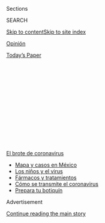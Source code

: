 <div id="app">

<div>

<div>

<div>

<div class="NYTAppHideMasthead css-1q2w90k e1suatyy0">

<div class="section css-ui9rw0 e1suatyy2">

<div class="css-eph4ug er09x8g0">

<div class="css-6n7j50">

</div>

<span class="css-1dv1kvn">Sections</span>

<div class="css-10488qs">

<span class="css-1dv1kvn">SEARCH</span>

</div>

[Skip to content](#site-content)[Skip to site index](#site-index)

</div>

<div id="masthead-section-label" class="css-1wr3we4 eaxe0e00">

[Opinión](https://www.nytimes.com/es/section/opinion)

</div>

<div class="css-10698na e1huz5gh0">

</div>

</div>

<div id="masthead-bar-one" class="section hasLinks css-15hmgas e1csuq9d3">

<div class="css-uqyvli e1csuq9d0">

</div>

<div class="css-1uqjmks e1csuq9d1">

</div>

<div class="css-9e9ivx">

[](https://myaccount.nytimes.com/auth/login?response_type=cookie&client_id=vi)

</div>

<div class="css-1bvtpon e1csuq9d2">

[Today’s Paper](https://www.nytimes.com/section/todayspaper)

</div>

</div>

</div>

</div>

<div data-aria-hidden="false">

<div id="site-content" role="main">

<div>

<div class="css-1aor85t" style="opacity:0.000000001;z-index:-1;visibility:hidden">

<div class="css-1hqnpie">

<div class="css-epjblv">

<span class="css-17xtcya">[Opinión](/es/section/opinion)</span><span class="css-x15j1o">|</span><span class="css-fwqvlz">Sí,
el coronavirus está en el aire</span>

</div>

<div class="css-k008qs">

<div class="css-1iwv8en">

<span class="css-18z7m18"></span>

<div>

</div>

</div>

<span class="css-1n6z4y">https://nyti.ms/3gxJi7r</span>

<div class="css-1705lsu">

<div class="css-4xjgmj">

<div class="css-4skfbu" role="toolbar" data-aria-label="Social Media Share buttons, Save button, and Comments Panel with current comment count" data-testid="share-tools">

  - 
  - 
  - 
  - 
    
    <div class="css-6n7j50">
    
    </div>

  - 

</div>

</div>

</div>

</div>

</div>

</div>

<div id="NYT_TOP_BANNER_REGION" class="css-13pd83m">

<div>

<div id="styln-prism-menu-1594831588949" class="section interactive-content interactive-size-medium css-1edisqu">

<div class="css-17ih8de interactive-body">

<div id="scroll-container" class="css-1gj85ro">

[<span class="styln-title-wrap"><span class="css-1pje3qr">El brote
de</span><span class="css-1pje3qr">
coronavirus</span></span>](https://www.nytimes.com/es/spotlight/coronavirus?action=click&pgtype=Article&state=default&region=TOP_BANNER&context=storylines_menu)

  - [Mapa y casos en
    México](https://www.nytimes.com/es/interactive/2020/espanol/america-latina/coronavirus-en-mexico.html?action=click&pgtype=Article&state=default&region=TOP_BANNER&context=storylines_menu)
  - [Los niños y el
    virus](https://www.nytimes.com/es/2020/07/31/espanol/ciencia-y-tecnologia/ninos-contagio-coronavirus.html?action=click&pgtype=Article&state=default&region=TOP_BANNER&context=storylines_menu)
  - [Fármacos y
    tratamientos](https://www.nytimes.com/es/interactive/2020/science/coronavirus-tratamientos-curas.html?action=click&pgtype=Article&state=default&region=TOP_BANNER&context=storylines_menu)
  - [Cómo se transmite el
    coronavirus](https://www.nytimes.com/es/2020/07/06/espanol/ciencia-y-tecnologia/coronavirus-transmision-aire.html?action=click&pgtype=Article&state=default&region=TOP_BANNER&context=storylines_menu)
  - [Prepara tu
    botiquín](https://www.nytimes.com/es/2020/07/14/espanol/estilos-de-vida/botiquin-medicina-coronavirus.html?action=click&pgtype=Article&state=default&region=TOP_BANNER&context=storylines_menu)

</div>

</div>

</div>

</div>

</div>

<div id="top-wrapper" class="css-1sy8kpn">

<div id="top-slug" class="css-l9onyx">

Advertisement

</div>

[Continue reading the main story](#after-top)

<div class="ad top-wrapper" style="text-align:center;height:100%;display:block;min-height:250px">

<div id="top" class="place-ad" data-position="top" data-size-key="top">

</div>

</div>

<div id="after-top">

</div>

</div>

<div>

<div class="css-v5btjw etb61u70">

<div class="css-v05ibm etb61u71">

[Opinión](/es/section/opinion)

</div>

</div>

<div id="sponsor-wrapper" class="css-1hyfx7x">

<div id="sponsor-slug" class="css-19vbshk">

Supported by

</div>

[Continue reading the main story](#after-sponsor)

<div id="sponsor" class="ad sponsor-wrapper" style="text-align:center;height:100%;display:block">

</div>

<div id="after-sponsor">

</div>

</div>

<div class="css-186x18t">

Comentario

</div>

<div class="css-1vkm6nb ehdk2mb0">

# Sí, el coronavirus está en el aire

</div>

La transmisión por aerosoles es importante, y quizá sea mucho más
relevante de lo que hemos podido comprobar hasta ahora.

<div class="css-79elbk" data-testid="photoviewer-wrapper">

<div class="css-z3e15g" data-testid="photoviewer-wrapper-hidden">

</div>

<div class="css-1a48zt4 ehw59r15" data-testid="photoviewer-children">

![<span class="css-16f3y1r e13ogyst0" data-aria-hidden="true">Un
estornudo. Y lo que se propaga. ¿Cuánto circula el nuevo coronavirus en
los pequeños aerosoles transportados por el aire que arrojamos
simplemente al
respirar?</span><span class="css-cnj6d5 e1z0qqy90" itemprop="copyrightHolder"><span class="css-1ly73wi e1tej78p0">Credit...</span><span><span>Bettmann
vía Getty Images
Plus</span></span></span>](https://static01.nyt.com/images/2020/07/30/opinion/01Marr-ES-1/30Marr-articleLarge.jpg?quality=75&auto=webp&disable=upscale)

</div>

</div>

<div class="css-18e8msd">

<div class="css-vp77d3 epjyd6m0">

<div class="css-1baulvz">

Por <span class="css-1baulvz last-byline" itemprop="name">Linsey C.
Marr</span>

<div class="css-8atqhb">

Es profesora de ingeniería.

</div>

</div>

</div>

  - 1 de agosto de 2020

  - 
    
    <div class="css-4xjgmj">
    
    <div class="css-d8bdto" role="toolbar" data-aria-label="Social Media Share buttons, Save button, and Comments Panel with current comment count" data-testid="share-tools">
    
      - 
      - 
      - 
      - 
        
        <div class="css-6n7j50">
        
        </div>
    
      - 
    
    </div>
    
    </div>

</div>

<div class="css-mdjrty">

[Read in
English](https://www.nytimes.com/2020/07/30/opinion/coronavirus-aerosols.html "Read in English")[Ler
em
português](https://www.nytimes.com/pt/2020/08/05/opinion/international-world/coronavirus-esta-no-ar.html "Read in Portuguese")

</div>

</div>

<div class="section meteredContent css-1r7ky0e" name="articleBody" itemprop="articleBody">

<div class="css-1fanzo5 StoryBodyCompanionColumn">

<div class="css-53u6y8">

[Regístrate para recibir nuestro
boletín](https://www.nytimes.com/newsletters/el-times) con lo mejor de
The New York Times.

-----

Por fin. La Organización Mundial de la Salud (OMS) ha reconocido
formalmente que el SARS-CoV-2, el virus que causa la COVID-19, [se
transmite por el
aire](https://www.nytimes.com/2020/07/09/health/virus-aerosols-who.html)
y que puede transportarse [en partículas minúsculas de
aerosol](https://www.nature.com/articles/d41586-020-02058-1).

Cuando tosemos y estornudamos, hablamos o tan solo respiramos,
[expulsamos al aire de manera
natural](https://www.sciencedirect.com/science/article/pii/S0021850211001200)
gotículas (pequeñas partículas de fluido) y aerosoles (partículas más
pequeñas de fluido). Sin embargo, hasta principios de este mes, la OMS
—al igual que los Centros para el Control y la Prevención de
Enfermedades de Estados Unidos o la agencia Public Health England—
[había](https://www.who.int/news-room/commentaries/detail/modes-of-transmission-of-virus-causing-covid-19-implications-for-ipc-precaution-recommendations)
[advertido
principalmente](https://www.who.int/news-room/commentaries/detail/modes-of-transmission-of-virus-causing-covid-19-implications-for-ipc-precaution-recommendations)
sobre la transmisión del nuevo coronavirus mediante el contacto directo
y las gotículas liberadas a una corta distancia.

La organización solo había advertido sobre los aerosoles en
circunstancias extraordinarias, como después de la intubación y otros
[procedimientos
médicos](https://www.who.int/publications/i/item/WHO-2019-nCoV-IPC-2020.4)
relacionados con pacientes infectados en hospitales.

Después de [varios meses de insistencia por parte de los
científicos](https://www.nature.com/articles/d41586-020-00974-w#ref-CR5),
el 9 de julio, la OMS cambió su postura, pasó de la negación a [una
aceptación parcial y
reticente](https://www.who.int/news-room/commentaries/detail/transmission-of-sars-cov-2-implications-for-infection-prevention-precautions):
“Se requieren más estudios para determinar si es posible detectar el
SARS-CoV-2 viable en muestras de aire tomadas de ambientes donde no se
realicen procedimientos que generen microgotas de aerosol y cómo
influyen los aerosoles en la transmisión”.

</div>

</div>

<div class="css-1fanzo5 StoryBodyCompanionColumn">

<div class="css-53u6y8">

Soy una ingeniera civil y ambiental que estudia cómo los virus y las
bacterias se propagan por el aire, también soy [una de los 239
científicos](https://www.nytimes.com/es/2020/07/06/espanol/ciencia-y-tecnologia/coronavirus-transmision-aire.html)
que firmaron [una carta
abierta](https://academic.oup.com/cid/article/doi/10.1093/cid/ciaa939/5867798)
a finales de junio para presionar a la OMS a tomar más en serio el
riesgo de la transmisión aérea.

Un mes después, considero que la transmisión del SARS-CoV-2 por medio de
aerosoles es mucho más importante de lo que se ha reconocido
oficialmente hasta la fecha.

En un [estudio
arbitrado](https://www.nature.com/articles/s41598-020-69286-3) publicado
en la revista Nature el 29 de julio, investigadores del Centro Médico de
la Universidad de Nebraska hallaron que las microgotas de aerosol
tomadas de habitaciones de hospital de pacientes con la COVID-19
contenían el coronavirus.

Esto confirma los resultados de [un
estudio](https://www.medrxiv.org/content/10.1101/2020.05.31.20115154v1)
(no arbitrado) de finales de mayo en el que se descubrió que los
pacientes con la COVID-19 liberaban el SARS-CoV-2 al simplemente
exhalar, sin toser o siquiera hablar. Los autores de ese estudio dijeron
que este hallazgo implicaba que la transmisión aérea “influye de manera
significativa” en la propagación del virus.

Aceptar estas conclusiones no cambiaría en mucho las recomendaciones
actuales en cuanto a las prácticas más adecuadas. La mejor protección
contra el SARS-CoV-2, ya sea que esté presente primordialmente en
gotículas o en aerosoles, en esencia es la misma: mantener la distancia
y usar cubrebocas.

</div>

</div>

<div class="css-1fanzo5 StoryBodyCompanionColumn">

<div class="css-53u6y8">

Los hallazgos recientes son más bien un recordatorio importante de que
también debemos estar atentos a abrir las ventanas y mejorar la
circulación del aire en interiores. Además, contribuyen a la evidencia
de que la calidad de los cubrebocas y la manera en que se ajustan al
rostro también son factores importantes.

Una “gotícula”, según la definición de la OMS, es [una partícula de más
de 5
micrómetros](https://www.who.int/news-room/commentaries/detail/modes-of-transmission-of-virus-causing-covid-19-implications-for-ipc-precaution-recommendations)
que no viaja a una distancia mayor a un metro.

En realidad, no hay un límite claro ni significativo —ya sean de 5
micrómetros o de cualquier tamaño— entre las gotículas y los aerosoles:
todas son gotitas minúsculas de líquido y su tamaño varía en un rango
que va de lo muy pequeño a lo microscópico.

(Estoy colaborando con historiadores médicos para identificar los
fundamentos científicos de la definición que proporciona la OMS y, hasta
el momento, no hemos encontrado una explicación razonable).

Es cierto que las gotículas tienden a volar por el aire como balas de
cañón miniatura y caen al suelo con mucha velocidad, mientras que los
aerosoles pueden quedarse suspendidos durante muchas horas.

Sin embargo, la física también plantea que una gotícula de 5 micrómetros
tarda aproximadamente media hora en caer al suelo desde la boca de un
adulto de estatura promedio y, en ese tiempo, la gotícula puede viajar
muchos metros en una corriente de aire. Las gotículas que se expulsan
con la tos o los estornudos también [viajan distancias mucho mayores a
un
metro](https://academic.oup.com/jid/advance-article/doi/10.1093/infdis/jiaa189/5820886).

Esta es otra idea equivocada: en la medida (limitada) en la que se había
reconocido la importancia de los aerosoles hasta ahora, solían
mencionarse como algo que estaba suspendido en el aire y que se iba con
el viento: una amenaza lejana.

</div>

</div>

<div class="css-1fanzo5 StoryBodyCompanionColumn">

<div class="css-53u6y8">

No obstante, antes de poder alejarse, los aerosoles deben viajar por el
aire que está cerca: esto quiere decir que también son un peligro a
corta distancia. E incluso lo son más porque, al igual que el humo de un
cigarrillo, los aerosoles se concentran más cerca de la persona
infectada (o el fumador) y se diluyen en el aire a medida que se alejan.

[Un estudio
arbitrado](https://www.sciencedirect.com/science/article/abs/pii/S0360132320302183?via%3Dihub)
realizado por científicos de la Universidad de Hong Kong y la
Universidad de Zhejiang, en Hangzhou, China, publicado en junio en la
revista Building and Environment llegó a la conclusión de que “cuanto
más pequeñas son las gotículas exhaladas, más importante es la ruta
aérea de corta distancia”.

¿Qué significa todo esto exactamente, en la práctica?

¿Puedes entrar a una habitación vacía y contraer el virus si una persona
infectada, que ya se fue, estuvo ahí antes que tú? Tal vez, pero solo es
probable si la habitación es pequeña y está mal ventilada.

¿El virus puede flotar en los edificios hacia arriba y hacia abajo por
los ductos de ventilación o las tuberías? Quizá, aunque eso no se ha
confirmado.

La investigación sugiere que lo más probable es que los aerosoles sean
relevantes en contextos sumamente mundanos.

Veamos [el caso de un restaurante en
Cantón](https://www.nytimes.com/2020/04/20/health/airflow-coronavirus-restaurants.html),
en el sur de China, a principios de este año, en el que un comensal
portador del SARS-CoV-2 en una mesa contagió a un total de nueve
personas sentadas en su mesa y en dos mesas más.

Yuguo Li, profesor de Ingeniería en la Universidad de Hong Kong, y sus
colegas [analizaron las grabaciones de
vigilancia](https://www.medrxiv.org/content/10.1101/2020.04.16.20067728v1)
del restaurante y en una prepublicación (no arbitrada) que dieron a
conocer en abril no encontraron pruebas de un contacto cercano entre los
comensales.

</div>

</div>

<div class="css-1fanzo5 StoryBodyCompanionColumn">

<div class="css-53u6y8">

La transmisión, en este caso, no se puede atribuir a las gotículas, al
menos no la que se dio entre las personas que estaban en mesas distintas
a la de la persona infectada: las gotículas habrían caído al suelo antes
de llegar a las otras mesas.

Sin embargo, las tres mesas estaban en una sección mal ventilada del
restaurante y una unidad de aire acondicionado hacía circular el aire
entre ellas. También cabe mencionar que no se contagió ningún miembro
del personal del restaurante y ninguno de los otros comensales,
incluidos los que estaban sentados en dos mesas justo afuera de la
corriente de aire acondicionado.

En un caso similar, se piensa que una sola persona contagió a 52 de las
otras 60 personas presentes en [un ensayo de
coro](https://www.nytimes.com/2020/05/12/health/coronavirus-choir.html)
en el condado de Skagit, Washington, en marzo.

Analicé ese evento, con la ayuda de varios colegas de distintas
universidades y en [una prepublicación (no arbitrada) divulgada en
junio](https://www.medrxiv.org/content/10.1101/2020.06.15.20132027v2)
llegamos a la conclusión de que los aerosoles probablemente fueron la
vía principal de transmisión.

Los presentes habían usado desinfectante para manos y habían evitado
darse abrazos y apretones de mano, lo cual limitó el potencial de
contagio por medio del contacto directo o las gotículas. Por otro lado,
la ventilación de la habitación era deficiente, el ensayo duró mucho
tiempo (2,5 horas) y es bien sabido que cantar produce microgotas de
aerosol y [facilita la propagación de enfermedades como la
tuberculosis](https://www.atsjournals.org/doi/abs/10.1164/arrd.1968.98.2.297).

¿Qué hay sobre el brote en el crucero de Diamond Princess que salió de
Japón a principios de este año? Unos 712 de los 3711 pasajeros se
contagiaron.

El profesor Li y otros también [investigaron ese
caso](https://www.medrxiv.org/content/10.1101/2020.04.09.20059113v1) y
en una prepublicación (no arbitrada) de abril concluyeron que no había
habido transmisión entre las habitaciones luego de que la gente se puso
en cuarentena: el sistema de aire acondicionado del barco no propagó el
virus a distancias más largas.

</div>

</div>

<div class="css-1fanzo5 StoryBodyCompanionColumn">

<div class="css-53u6y8">

Al parecer, la causa más probable de transmisión, según el estudio, fue
el contacto cercano con personas infectadas o con objetos contaminados
antes de que los pasajeros y los tripulantes se aislaran. (Los
investigadores no definieron con precisión a qué se referían con
“contacto” y tampoco esclarecieron si este incluía gotículas o
aerosoles de corto alcance).

Sin embargo, [otra prepublicación
reciente](https://www.medrxiv.org/content/10.1101/2020.07.13.20153049v1)
(no arbitrada) acerca del caso del Diamond Princess concluyó que “es muy
probable que la inhalación de aerosoles haya sido el factor predominante
de la transmisión de la COVID-19” entre los pasajeros de la embarcación.

Podría parecer lógico, o tener sentido intuitivo, deducir que las
gotículas más grandes contienen más virus que las microgotas más
pequeñas de aerosol, pero no es así.

[Un artículo publicado esta
semana](https://www.thelancet.com/journals/lanres/article/PIIS2213-2600\(20\)30323-4/fulltext)
en The Lancet Respiratory Medicine que analizó los aerosoles producidos
por la tos y las exhalaciones de pacientes con distintas infecciones
respiratorias reveló “un predominio de patógenos en partículas pequeñas”
(de menos de 5 micrómetros). “No hay evidencia”, concluyó el estudio,
“de que algunos patógenos solo se transporten en gotículas grandes”.

Una [prepublicación
reciente](https://www.medrxiv.org/content/10.1101/2020.07.13.20041632v2)
(no arbitrada) realizada por investigadores del Centro Médico de la
Universidad de Nebraska descubrió que las muestras de virus tomadas de
aerosoles emitidos por pacientes con COVID-19 eran contagiosas.

Algunos científicos [han
argumentado](https://jamanetwork.com/journals/jama/fullarticle/2768396)
que el mero hecho de que los aerosoles puedan contener el SARS-CoV-2 no
comprueba por sí mismo que estos puedan provocar una infección y que si
el SARS-CoV-2 se propagara principalmente por medio de aerosoles, habría
más evidencia de transmisiones a larga distancia.

Concuerdo con la idea de que la transmisión a larga distancia por medio
de aerosoles no es significativa, pero considero que, en conjunto,
muchas de las pruebas recabadas hasta la fecha sugieren que la
transmisión *a corta distancia* por medio de aerosoles es
significativa, quizá muy significativa, y sin duda más significativa que
el rocío directo de gotículas.

</div>

</div>

<div class="css-1fanzo5 StoryBodyCompanionColumn">

<div class="css-53u6y8">

Las implicaciones prácticas son simples:

  - **El distanciamiento social sí es muy importante**. Nos mantiene
    alejados de las zonas con mayor concentración de expulsiones
    respiratorias. Así que es importante mantener al menos 2 metros de
    distancia de otras personas, aunque entre más lejos estés, más
    seguro estarás.

  - **Usa cubrebocas.** Los cubrebocas ayudan a bloquear los aerosoles
    que libera el portador. [La evidencia
    científica](https://ucsf.app.box.com/s/blvolkp5z0mydzd82rjks4wyleagt036)
    también plantea que [los cubrebocas evitan que el portador inhale
    los
    aerosoles](https://www.nytimes.com/2020/07/27/health/coronavirus-mask-protection.html?campaign_id=154&emc=edit_cb_20200727&instance_id=20696&nl=coronavirus-briefing&regi_id=65413713&segment_id=34503&te=1&user_id=bd32fbf008e5183a7928ed61c60669f7)
    que le rodean.

Cuando hablamos de cubrebocas, el tamaño *sí* importa.

El estándar de oro es el respirador N95 o el KN95, que, si se ajusta
adecuadamente al rostro, puede filtrar las microgotas de aerosol y evita
que el portador las inhale al menos en un 95 por ciento.

La eficacia de las mascarillas quirúrgicas contra los aerosoles varía
mucho.

[Un estudio de 2013](https://pubmed.ncbi.nlm.nih.gov/23498357/) reveló
que las mascarillas quirúrgicas reducían la exposición a los virus
gripales entre un 10 y un 98 por ciento (dependiendo del diseño de la
mascarilla).

Un artículo reciente descubrió que las mascarillas quirúrgicas pueden
impedir por completo que los coronavirus estacionales [se expulsen al
aire](https://www.nature.com/articles/s41591-020-0843-2).

Según tengo entendido, aún no se ha realizado ningún estudio similar
para el SARS-CoV-2, pero estos hallazgos también podrían aplicarse a
este virus, ya que es parecido a los coronavirus estacionales, en
términos de tamaño y estructura.

Mi laboratorio ha estado haciendo pruebas con cubrebocas de tela en un
maniquí que succiona aire por la boca a un ritmo realista. Descubrimos
que incluso un pañuelo amarrado, sin apretar, sobre boca y nariz
bloqueaba el paso de la mitad o más de las microgotas de aerosol de más
de 2 micrómetros.

También descubrimos que para bloquear los aerosoles muy pequeños —de
menos de un micrómetro— es más efectivo usar una tela más suave (que es
más fácil de ajustar al rostro) que una tela más rígida (la cual ofrece
un mejor filtro, pero no suele ajustarse bien al rostro y deja huecos).

  - **Evita las multitudes.** Cuantas más personas haya a tu alrededor,
    más probable será que alguna esté infectada. Evita las multitudes
    sobre todo en lugares cerrados, donde pueden acumularse los
    aerosoles.

  - **La ventilación es relevante.** Abre ventanas y puertas. Ajusta el
    regulador de tu sistema de aire acondicionado y calefacción. Mejora
    los filtros de esos sistemas. Añade purificadores de aire portátiles
    o instala tecnología de lámparas germicidas de luz ultravioleta para
    eliminar o matar partículas de virus en el aire.

No está clara la medida en que este coronavirus se transmite a través de
los aerosoles en comparación con las gotículas o el contacto con
superficies contaminadas. Incluso [en el caso de la
influenza](https://journals.plos.org/plospathogens/article?id=10.1371/journal.ppat.1008704),
que se ha estudiado durante décadas, tampoco sabemos la respuesta a esa
pregunta todavía.

Sin embargo, esto es lo que sí sabemos hasta el momento: los aerosoles
son relevantes en la transmisión de la COVID-19 y quizá sean más
relevantes de lo que hemos podido comprobar hasta ahora.

Linsey C. Marr es la profesora de la cátedra Charles P. Lunsford de
Ingeniería Civil y Ambiental en el Instituto Politécnico y Universidad
Estatal de Virginia.
[@linseymarr](https://twitter.com/linseymarr?lang=en)

</div>

</div>

<div>

</div>

</div>

<div>

</div>

<div>

</div>

<div>

</div>

<div>

<div id="bottom-wrapper" class="css-1ede5it">

<div id="bottom-slug" class="css-l9onyx">

Advertisement

</div>

[Continue reading the main story](#after-bottom)

<div id="bottom" class="ad bottom-wrapper" style="text-align:center;height:100%;display:block;min-height:90px">

</div>

<div id="after-bottom">

</div>

</div>

</div>

</div>

</div>

## Site Index

<div>

</div>

## Site Information Navigation

  - [© <span>2020</span> <span>The New York Times
    Company</span>](https://help.nytimes.com/hc/en-us/articles/115014792127-Copyright-notice)

<!-- end list -->

  - [NYTCo](https://www.nytco.com/)
  - [Contact
    Us](https://help.nytimes.com/hc/en-us/articles/115015385887-Contact-Us)
  - [Work with us](https://www.nytco.com/careers/)
  - [Advertise](https://nytmediakit.com/)
  - [T Brand Studio](http://www.tbrandstudio.com/)
  - [Your Ad
    Choices](https://www.nytimes.com/privacy/cookie-policy#how-do-i-manage-trackers)
  - [Privacy](https://www.nytimes.com/privacy)
  - [Terms of
    Service](https://help.nytimes.com/hc/en-us/articles/115014893428-Terms-of-service)
  - [Terms of
    Sale](https://help.nytimes.com/hc/en-us/articles/115014893968-Terms-of-sale)
  - [Site Map](https://spiderbites.nytimes.com)
  - [Help](https://help.nytimes.com/hc/en-us)
  - [Subscriptions](https://www.nytimes.com/subscription?campaignId=37WXW)

</div>

</div>

</div>

</div>
